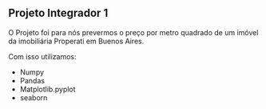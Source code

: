 ## Projeto Integrador 1
O Projeto foi para nós prevermos o preço por metro quadrado de um imóvel da imobiliária Properati em Buenos Aires.

Com isso utilizamos:
 - Numpy
 - Pandas
 - Matplotlib.pyplot
 - seaborn
 
